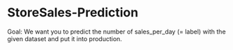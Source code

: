 # StoreSales-Prediction



Goal: We want you to predict the number of sales_per_day (= label) with the given dataset and put it into production.

